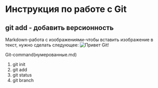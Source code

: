 # Инструкция по работе с Git
## git add - добавить версионность

Markdown-работа с изображениями-чтобы вставить изображение в текст, нужно сделать следующее: ![Привет Git!](slide-5.jpg)

Git-command(нумерованные.md)
1. git init
2. git add
3. git status
4. git branch
